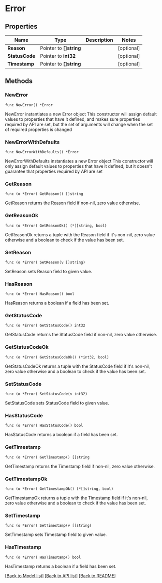 # Error

## Properties

Name | Type | Description | Notes
------------ | ------------- | ------------- | -------------
**Reason** | Pointer to **[]string** |  | [optional]
**StatusCode** | Pointer to **int32** |  | [optional]
**Timestamp** | Pointer to **[]string** |  | [optional]

## Methods

### NewError

`func NewError() *Error`

NewError instantiates a new Error object
This constructor will assign default values to properties that have it defined,
and makes sure properties required by API are set, but the set of arguments
will change when the set of required properties is changed

### NewErrorWithDefaults

`func NewErrorWithDefaults() *Error`

NewErrorWithDefaults instantiates a new Error object
This constructor will only assign default values to properties that have it defined,
but it doesn't guarantee that properties required by API are set

### GetReason

`func (o *Error) GetReason() []string`

GetReason returns the Reason field if non-nil, zero value otherwise.

### GetReasonOk

`func (o *Error) GetReasonOk() (*[]string, bool)`

GetReasonOk returns a tuple with the Reason field if it's non-nil, zero value otherwise
and a boolean to check if the value has been set.

### SetReason

`func (o *Error) SetReason(v []string)`

SetReason sets Reason field to given value.

### HasReason

`func (o *Error) HasReason() bool`

HasReason returns a boolean if a field has been set.

### GetStatusCode

`func (o *Error) GetStatusCode() int32`

GetStatusCode returns the StatusCode field if non-nil, zero value otherwise.

### GetStatusCodeOk

`func (o *Error) GetStatusCodeOk() (*int32, bool)`

GetStatusCodeOk returns a tuple with the StatusCode field if it's non-nil, zero value otherwise
and a boolean to check if the value has been set.

### SetStatusCode

`func (o *Error) SetStatusCode(v int32)`

SetStatusCode sets StatusCode field to given value.

### HasStatusCode

`func (o *Error) HasStatusCode() bool`

HasStatusCode returns a boolean if a field has been set.

### GetTimestamp

`func (o *Error) GetTimestamp() []string`

GetTimestamp returns the Timestamp field if non-nil, zero value otherwise.

### GetTimestampOk

`func (o *Error) GetTimestampOk() (*[]string, bool)`

GetTimestampOk returns a tuple with the Timestamp field if it's non-nil, zero value otherwise
and a boolean to check if the value has been set.

### SetTimestamp

`func (o *Error) SetTimestamp(v []string)`

SetTimestamp sets Timestamp field to given value.

### HasTimestamp

`func (o *Error) HasTimestamp() bool`

HasTimestamp returns a boolean if a field has been set.

[[Back to Model list]](../README.md#documentation-for-models) [[Back to API list]](../README.md#documentation-for-api-endpoints) [[Back to README]](../README.md)
